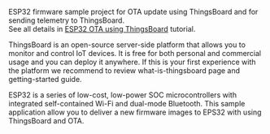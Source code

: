 ESP32 firmware sample project for OTA update using ThingsBoard and for sending telemetry to ThingsBoard.  
See all details in [ESP32 OTA using ThingsBoard](https://thingsboard.io/docs/samples/esp32/ota/) tutorial.

ThingsBoard is an open-source server-side platform that allows you to monitor and control IoT devices. It is free for both personal and commercial usage and you can deploy it anywhere. If this is your first experience with the platform we recommend to review what-is-thingsboard page and getting-started guide.

ESP32 is a series of low-cost, low-power SOC microcontrollers with integrated self-contained Wi-Fi and dual-mode Bluetooth.
This sample application allow you to deliver a new firmware images to EPS32 with using ThingsBoard and OTA.